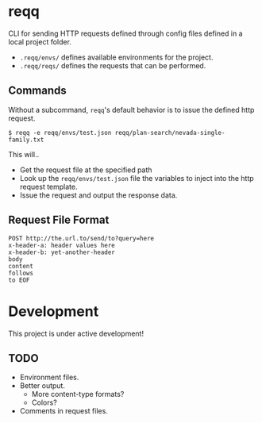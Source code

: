 # reqq

CLI for sending HTTP requests defined through config files defined in a local project folder.

- `.reqq/envs/` defines available environments for the project.
- `.reqq/reqs/` defines the requests that can be performed.

## Commands

Without a subcommand, `reqq`'s default behavior is to issue the defined http request.

```
$ reqq -e reqq/envs/test.json reqq/plan-search/nevada-single-family.txt
```

This will..
- Get the request file at the specified path
- Look up the `reqq/envs/test.json` file the variables to inject into the http request template.
- Issue the request and output the response data.

## Request File Format

```
POST http://the.url.to/send/to?query=here
x-header-a: header values here
x-header-b: yet-another-header
body
content
follows
to EOF
```

# Development

This project is under active development!

## TODO

- Environment files.
- Better output.
  - More content-type formats?
  - Colors?
- Comments in request files.
